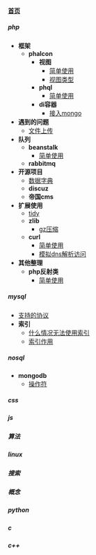 
#### [首页](?file=首页 "返回首页")

##### php
- **框架**
    - **phalcon**
        - **视图**
            - [简单使用](?file=01-php/01-框架/01-phalcon/01-视图/01-简单使用 "简单使用")
            - [视图类型](?file=01-php/01-框架/01-phalcon/01-视图/02-视图类型 "视图类型")
        - **phql**
            - [简单使用](?file=01-php/01-框架/01-phalcon/02-phql/01-简单使用 "简单使用")
        - **di容器**
            - [接入mongo](?file=01-php/01-框架/01-phalcon/03-di容器/01-接入mongo "接入mongo")
- **遇到的问题**
    - [文件上传](?file=01-php/02-遇到的问题/01-文件上传 "文件上传")
- **队列**
    - **beanstalk**
        - [简单使用](?file=01-php/03-队列/01-beanstalk/01-简单使用 "简单使用")
    - **rabbitmq**
- **开源项目**
    - [数据字典](?file=01-php/04-开源项目/01-数据字典 "数据字典")
    - **discuz**
    - **帝国cms**
- **扩展使用**
    - [tidy](?file=01-php/05-扩展使用/01-tidy "tidy")
    - **zlib**
        - [gz压缩](?file=01-php/05-扩展使用/02-zlib/01-gz压缩 "gz压缩")
    - **curl**
        - [简单使用](?file=01-php/05-扩展使用/03-curl/01-简单使用 "简单使用")
        - [模拟dns解析访问](?file=01-php/05-扩展使用/03-curl/02-模拟dns解析访问 "模拟dns解析访问")
- **其他整理**
    - **php反射类**
        - [简单使用](?file=01-php/06-其他整理/01-php反射类/01-简单使用 "简单使用")

##### mysql
- [支持的协议](?file=02-mysql/01-支持的协议 "支持的协议")
- **索引**
    - [什么情况无法使用索引](?file=02-mysql/02-索引/01-什么情况无法使用索引 "什么情况无法使用索引")
    - [索引作用](?file=02-mysql/02-索引/02-索引作用 "索引作用")

##### nosql
- **mongodb**
    - [操作符](?file=03-nosql/01-mongodb/01-操作符 "操作符")

##### css

##### js

##### 算法

##### linux

##### 搜索

##### 概念

##### python

##### c

##### c++
